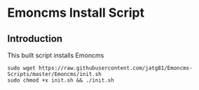 # Emoncms Install Script
## Introduction
This built script installs Emoncms
```shell
sudo wget https://raw.githubusercontent.com/jatg81/Emoncms-Scripts/master/Emoncms/init.sh
sudo chmod +x init.sh && ./init.sh
```

